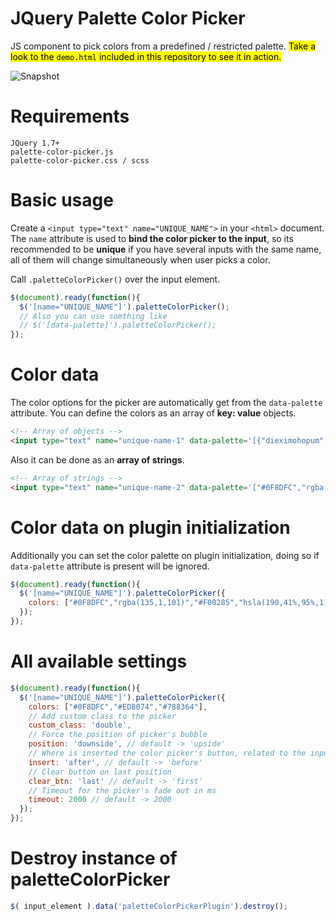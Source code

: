 # JQuery Palette Color Picker
JS component to pick colors from a predefined / restricted palette. <mark>Take a look to the `demo.html` included in this repository to see it in action.</mark>

![Snapshot](https://raw.githubusercontent.com/carloscabo/jquery-palette-color-picker/master/img/snapshot.png)

# Requirements

`JQuery 1.7+`  
`palette-color-picker.js`  
`palette-color-picker.css / scss`

# Basic usage

Create a `<input type="text" name="UNIQUE_NAME">` in your `<html>` document. The `name` attribute is used to **bind the color picker to the input**, so its recommended to be **unique** if you have several inputs with the same name, all of them will change simultaneously when user picks a color.

Call `.paletteColorPicker()` over the input element.
```javascript
$(document).ready(function(){
  $('[name="UNIQUE_NAME"]').paletteColorPicker();
  // Also you can use somthing like
  // $('[data-palette]').paletteColorPicker();
});
```

# Color data
The color options for the picker are automatically get from the `data-palette` attribute. You can define the colors as an array of **key: value** objects.
````html
<!-- Array of objects -->
<input type="text" name="unique-name-1" data-palette='[{"dieximohopum":"#0F8DFC"},{"quidermuroxtca":"rgba(135,1,101)"},{"pink":"#F00285"},{"unmeranelche":"hsla(190, 41%, 95%, 1)"},{"canrilanamhe":"#94B77E"},{"roefincocurre":"#4C060A"},{"goesubkalabi":"#053F32"},{"siospokarexin":"#ED8074"},{"In The Thicket\u2666": "#788364"}]' value="#4C060A">
````
Also it can be done as an **array of strings**.
````html
<!-- Array of strings -->
<input type="text" name="unique-name-2" data-palette='["#0F8DFC","rgba(135,1,101)","#F00285","hsla(190,41%,95%,1)","#94B77E","#4C060A","#053F32","#ED8074","#788364"]' value="#0F8DFC">
````

# Color data on plugin initialization
Additionally you can set the color palette on plugin initialization, doing so if `data-palette` attribute is present will be ignored.
```javascript
$(document).ready(function(){
  $('[name="UNIQUE_NAME"]').paletteColorPicker({
    colors: ["#0F8DFC","rgba(135,1,101)","#F00285","hsla(190,41%,95%,1)"]
  });
});
```

# All available settings
```javascript
$(document).ready(function(){
  $('[name="UNIQUE_NAME"]').paletteColorPicker({
    colors: ["#0F8DFC","#ED8074","#788364"],
    // Add custom class to the picker
    custom_class: 'double',
    // Force the position of picker's bubble
    position: 'downside', // default -> 'upside'
    // Where is inserted the color picker's button, related to the input
    insert: 'after', // default -> 'before'
    // Clear button on last position
    clear_btn: 'last' // default -> 'first'
    // Timeout for the picker's fade out in ms
    timeout: 2000 // default -> 2000
  });
});
```

# Destroy instance of paletteColorPicker

```javascript
$( input_element ).data('paletteColorPickerPlugin').destroy();
```
